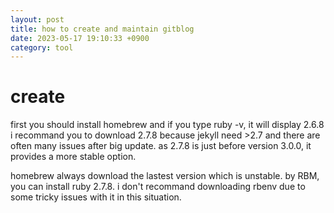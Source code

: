 ```yaml
---
layout: post
title: how to create and maintain gitblog
date: 2023-05-17 19:10:33 +0900
category: tool
---
```

# create
first you should install homebrew
and if you type ruby -v, it will display 2.6.8
i recommand you to download 2.7.8 because jekyll need >2.7 and there are often many issues after big update. as 2.7.8 is just before version 3.0.0, it provides a more stable option.

homebrew always download the lastest version which is unstable. by RBM, you can install ruby 2.7.8. i don't recommand downloading rbenv due to some tricky issues with it in this situation.

<!--
> Hello!

This is code
```ruby
print 'hello world'
```
-->
